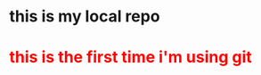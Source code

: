 # this is my local repo

<h1> <font color = "red"> this is the first time i'm using git </font> </h1>